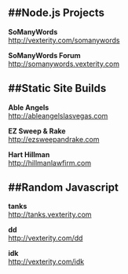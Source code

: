 
##Node.js Projects
---

**SoManyWords**  
http://vexterity.com/somanywords

**SoManyWords Forum**  
http://somanywords.vexterity.com




##Static Site Builds  
---

**Able Angels**  
http://ableangelslasvegas.com


**EZ Sweep & Rake**  
http://ezsweepandrake.com


**Hart Hillman**  
http://hillmanlawfirm.com




##Random Javascript
---

**tanks**  
http://tanks.vexterity.com


**dd**  
http://vexterity.com/dd


**idk**  
http://vexterity.com/idk